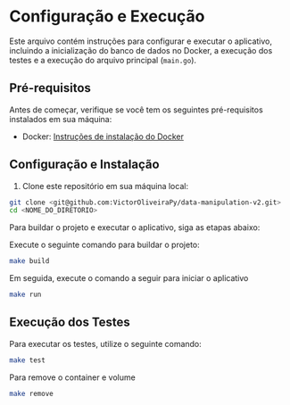 # Configuração e Execução

Este arquivo contém instruções para configurar e executar o aplicativo, incluindo a inicialização do banco de dados no Docker, a execução dos testes e a execução do arquivo principal (`main.go`).

## Pré-requisitos

Antes de começar, verifique se você tem os seguintes pré-requisitos instalados em sua máquina:

- Docker: [Instruções de instalação do Docker](https://docs.docker.com/get-docker/)
## Configuração e Instalação

1. Clone este repositório em sua máquina local:

```bash
git clone <git@github.com:VictorOliveiraPy/data-manipulation-v2.git>
cd <NOME_DO_DIRETORIO>
```

Para buildar o projeto e executar o aplicativo, siga as etapas abaixo:

Execute o seguinte comando para buildar o projeto:
```bash
make build
````
Em seguida, execute o comando a seguir para iniciar o aplicativo

```bash
make run
````


## Execução dos Testes

Para executar os testes, utilize o seguinte comando:

```bash
make test
```

Para remove o container e volume
```bash
make remove
```